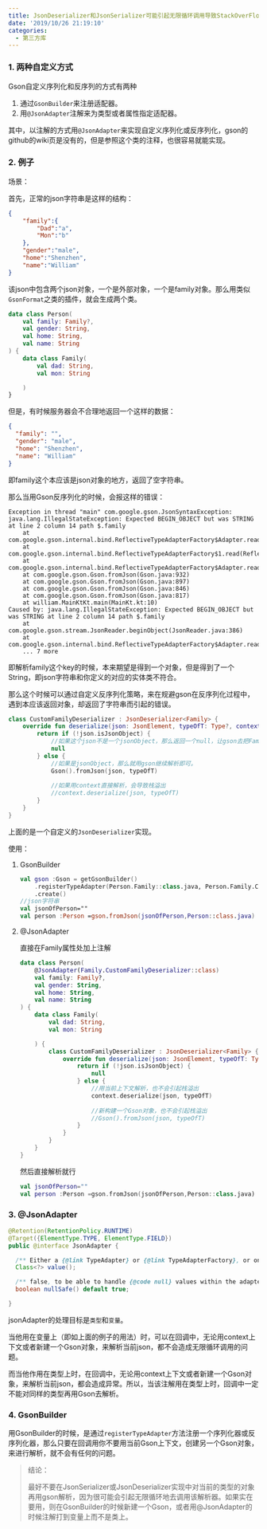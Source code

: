 ```yaml
---
title: JsonDeserializer和JsonSerializer可能引起无限循环调用导致StackOverFlow
date: '2019/10/26 21:19:10'
categories:
  - 第三方库
---
```


### 1. 两种自定义方式

Gson自定义序列化和反序列的方式有两种
1. 通过`GsonBuilder`来注册适配器。
2. 用`@JsonAdapter`注解来为类型或者属性指定适配器。



其中，以注解的方式用`@JsonAdapter`来实现自定义序列化或反序列化，gson的github的wiki页是没有的，但是参照这个类的注释，也很容易就能实现。



### 2. 例子

场景：

首先，正常的json字符串是这样的结构：

``` json
{
    "family":{
        "Dad":"a",
        "Mon":"b"
    },
    "gender":"male",
    "home":"Shenzhen",
    "name":"William"
}
```

该json中包含两个json对象，一个是外部对象，一个是family对象。那么用类似`GsonFormat`之类的插件，就会生成两个类。

``` kotlin
data class Person(
    val family: Family?,
    val gender: String,
    val home: String,
    val name: String
) {
    data class Family(
        val dad: String,
        val mon: String

    )
}
```



但是，有时候服务器会不合理地返回一个这样的数据：

``` json
{
  "family": "",
  "gender": "male",
  "home": "Shenzhen",
  "name": "William"
}
```

即family这个本应该是json对象的地方，返回了空字符串。

那么当用Gson反序列化的时候，会报这样的错误：

``` 
Exception in thread "main" com.google.gson.JsonSyntaxException: java.lang.IllegalStateException: Expected BEGIN_OBJECT but was STRING at line 2 column 14 path $.family
	at com.google.gson.internal.bind.ReflectiveTypeAdapterFactory$Adapter.read(ReflectiveTypeAdapterFactory.java:226)
	at com.google.gson.internal.bind.ReflectiveTypeAdapterFactory$1.read(ReflectiveTypeAdapterFactory.java:131)
	at com.google.gson.internal.bind.ReflectiveTypeAdapterFactory$Adapter.read(ReflectiveTypeAdapterFactory.java:222)
	at com.google.gson.Gson.fromJson(Gson.java:932)
	at com.google.gson.Gson.fromJson(Gson.java:897)
	at com.google.gson.Gson.fromJson(Gson.java:846)
	at com.google.gson.Gson.fromJson(Gson.java:817)
	at william.MainKtKt.main(MainKt.kt:10)
Caused by: java.lang.IllegalStateException: Expected BEGIN_OBJECT but was STRING at line 2 column 14 path $.family
	at com.google.gson.stream.JsonReader.beginObject(JsonReader.java:386)
	at com.google.gson.internal.bind.ReflectiveTypeAdapterFactory$Adapter.read(ReflectiveTypeAdapterFactory.java:215)
	... 7 more

```

即解析family这个key的时候，本来期望是得到一个对象，但是得到了一个String，即json字符串和你定义的对应的实体类不符合。



那么这个时候可以通过自定义反序列化策略，来在规避gson在反序列化过程中，遇到本应该返回对象，却返回了字符串而引起的错误。

``` kotlin
class CustomFamilyDeserializer : JsonDeserializer<Family> {
    override fun deserialize(json: JsonElement, typeOfT: Type?, context: JsonDeserializationContext): Family? {
        return if (!json.isJsonObject) {
            //如果这个json不是一个jsonObject，那么返回一个null，让gson去把Family属性映射成null即可。
            null
        } else {            
            //如果是jsonObject，那么就用gson继续解析即可。
            Gson().fromJson(json, typeOfT)
            
            //如果用context直接解析，会导致栈溢出
            //context.deserialize(json, typeOfT)
        }
    }
}
```

上面的是一个自定义的`JsonDeserializer`实现。

使用：

1. GsonBuilder

   ``` kotlin
   val gson :Gson = getGsonBuilder()
       .registerTypeAdapter(Person.Family::class.java, Person.Family.CustomFamilyDeserializer())
       .create()
   //json字符串
   val jsonOfPerson=""
   val person :Person =gson.fromJson(jsonOfPerson,Person::class.java)
   ```

2. @JsonAdapter

   直接在Family属性处加上注解

   ``` kotlin
   data class Person(
       @JsonAdapter(Family.CustomFamilyDeserializer::class)
       val family: Family?,
       val gender: String,
       val home: String,
       val name: String
   ) {
       data class Family(
           val dad: String,
           val mon: String
   
       ) {
           class CustomFamilyDeserializer : JsonDeserializer<Family> {
               override fun deserialize(json: JsonElement, typeOfT: Type?, context: JsonDeserializationContext): Family? {
                   return if (!json.isJsonObject) {
                       null
                   } else {
                       //用当前上下文解析，也不会引起栈溢出
                       context.deserialize(json, typeOfT)
                       
                       //新构建一个Gson对象，也不会引起栈溢出
                       //Gson().fromJson(json, typeOfT)
                   }
               }
           }
       }
   }
   ```

   然后直接解析就行

   ``` kotlin
   val jsonOfPerson=""
   val person :Person =gson.fromJson(jsonOfPerson,Person::class.java)
   ```



### 3. @JsonAdapter

``` java
@Retention(RetentionPolicy.RUNTIME)
@Target({ElementType.TYPE, ElementType.FIELD})
public @interface JsonAdapter {

  /** Either a {@link TypeAdapter} or {@link TypeAdapterFactory}, or one or both of {@link JsonDeserializer} or {@link JsonSerializer}. */
  Class<?> value();

  /** false, to be able to handle {@code null} values within the adapter, default value is true. */
  boolean nullSafe() default true;

}
```

jsonAdapter的处理目标是`类型`和`变量`。



当他用在变量上（即如上面的例子的用法）时，可以在回调中，无论用context上下文或者新建一个Gson对象，来解析当前json，都不会造成无限循环调用的问题。

而当他作用在类型上时，在回调中，无论用context上下文或者新建一个Gson对象，来解析当前json，都会造成异常。所以，当该注解用在类型上时，回调中一定不能对同样的类型再用Gson去解析。



### 4. GsonBuilder

用GsonBuilder的时候，是通过`registerTypeAdapter`方法注册一个序列化器或反序列化器，那么只要在回调用你不要用当前Gson上下文，创建另一个Gson对象，来进行解析，就不会有任何的问题。



> 结论：
>
> 最好不要在JsonSerializer或JsonDeserializer实现中对当前的类型的对象再用gson解析，因为很可能会引起无限循环地去调用该解析器。如果实在要用，则在GsonBuilder的时候新建一个Gson，或者用@JsonAdapter的时候注解打到变量上而不是类上。

                                                                                                                                                                                                                                                                                                                                                                                                                                                                                                                                                                                                                                                                                                                                                                                                                                                                                                                                                                                                                                                                                                                                                                                                                                                                                                                                                                                                                                                                                                                                                                                                                                                                                                                                                                                                                                                                                                                                                                                                                                                                                                                                                                                                                                                                                                                                                                                                                                                                                                                                                                                                                                                                                                                                                                                                                                                                                                                                                                                                                                                                                                                                                                                                                                                                                                                                                                                                                                                                                                                                                                                                                                                                                                                                                                                                                                                                                                                                 